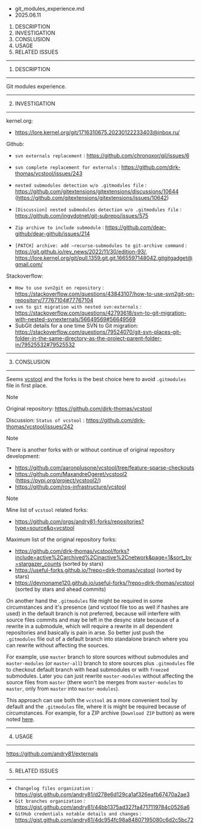 * git_modules_experience.md
* 2025.06.11

1. DESCRIPTION  
2. INVESTIGATION  
3. CONSLUSION  
4. USAGE  
5. RELATED ISSUES  

-------------------------------------------------------------------------------
1. DESCRIPTION
-------------------------------------------------------------------------------
Git modules experience.

-------------------------------------------------------------------------------
2. INVESTIGATION
-------------------------------------------------------------------------------
kernel.org:

  * https://lore.kernel.org/git/1716310675.20230122233403@inbox.ru/  

Github:

  * `svn externals replacement` : https://github.com/chronoxor/gil/issues/6  
  * `svn complete replacement for externals` : https://github.com/dirk-thomas/vcstool/issues/243  
  * `nested submodules detection w/o .gitmodules file` : https://github.com/gitextensions/gitextensions/discussions/10644 (https://github.com/gitextensions/gitextensions/issues/10642)  
  * `[Discussion] nested submodules detection w/o .gitmodules file` : https://github.com/ingydotnet/git-subrepo/issues/575  

  * `Zip archive to include submodule` : https://github.com/dear-github/dear-github/issues/214  
  * `[PATCH] archive: add –recurse-submodules to git-archive command` : https://git.github.io/rev_news/2022/11/30/edition-93/, https://lore.kernel.org/git/pull.1359.git.git.1665597148042.gitgitgadget@gmail.com/  

Stackoverflow:

  * `How to use svn2git on repository` : https://stackoverflow.com/questions/43843107/how-to-use-svn2git-on-repository/77767104#77767104
  * `svn to git migration with nested svn:externals` : https://stackoverflow.com/questions/42793618/svn-to-git-migration-with-nested-svnexternals/56649569#56649569  
  * SubGit details for a one time SVN to Git migration: https://stackoverflow.com/questions/79524070/git-svn-places-git-folder-in-the-same-directory-as-the-project-parent-folder-in/79525532#79525532  

-------------------------------------------------------------------------------
3. CONSLUSION
-------------------------------------------------------------------------------
Seems [vcstool](https://github.com/dirk-thomas/vcstool) and the forks is the
best choice here to avoid `.gitmodules` file in first place.

> [!NOTE]
>
> Original repository: https://github.com/dirk-thomas/vcstool
>
> Discussion: `Status of vcstool` : https://github.com/dirk-thomas/vcstool/issues/242

> [!NOTE]
>
> There is another forks with or without continue of original repository
> development:
>
> * https://github.com/aaronplusone/vcstool/tree/feature-sparse-checkouts
> * https://github.com/MaxandreOgeret/vcstool2 (https://pypi.org/project/vcstool2/)
> * https://github.com/ros-infrastructure/vcstool

> [!NOTE]
>
>  Mine list of `vcstool` related forks:
>
>  * https://github.com/orgs/andry81-forks/repositories?type=source&q=vcstool
>
> Maximum list of the original repository forks:
> 
> * https://github.com/dirk-thomas/vcstool/forks?include=active%2Carchived%2Cinactive%2Cnetwork&page=1&sort_by=stargazer_counts
>   (sorted by stars)
> * https://useful-forks.github.io/?repo=dirk-thomas/vcstool
>   (sorted by stars)
> * https://devnoname120.github.io/useful-forks/?repo=dirk-thomas/vcstool
>   (sorted by stars and ahead commits)

On another hand the `.gitmodules` file might be required in some circumstances
and it's presence (and vcstool file too as well if hashes are used) in the
default branch is not preferred, because will interfere with source files
commits and may be left in the desync state because of a rewrite in a
submodule, which will require a rewrite in all dependent repositories and
basically is pain in arse. So better just push the `.gitmodules` file out of a
default branch into standalone branch where you can rewrite without affecting
the sources.

For example, use `master` branch to store sources without submodules and
`master-modules` (or `master-all`) branch to store sources plus `.gitmodules`
file to checkout default branch with head submodules or with `freezed`
submodules. Later you can just rewrite `master-modules` without affecting the
source files from `master` (there won't be merges from `master-modules` to
`master`, only from `master` into `master-modules`).

This approach can use both the `vcstool` as a more convenient tool by default
and the `.gitmodules` file, where it is might be required because of
circumstances. For example, for a ZIP archive (`Download ZIP` button) as were
noted [here](https://github.com/dear-github/dear-github/issues/214).

-------------------------------------------------------------------------------
4. USAGE
-------------------------------------------------------------------------------
https://github.com/andry81/externals

-------------------------------------------------------------------------------
5. RELATED ISSUES
-------------------------------------------------------------------------------
* `Changelog files organization` : https://gist.github.com/andry81/d278e6d129ca1af326eafb67470a2ae3
* `Git branches organization` : https://gist.github.com/andry81/44bb1375ad327fa4717119784c0526a6
* `GitHub credentials notable details and changes` : https://gist.github.com/andry81/4dc954fc98a84807195080c6d2c5bc72

